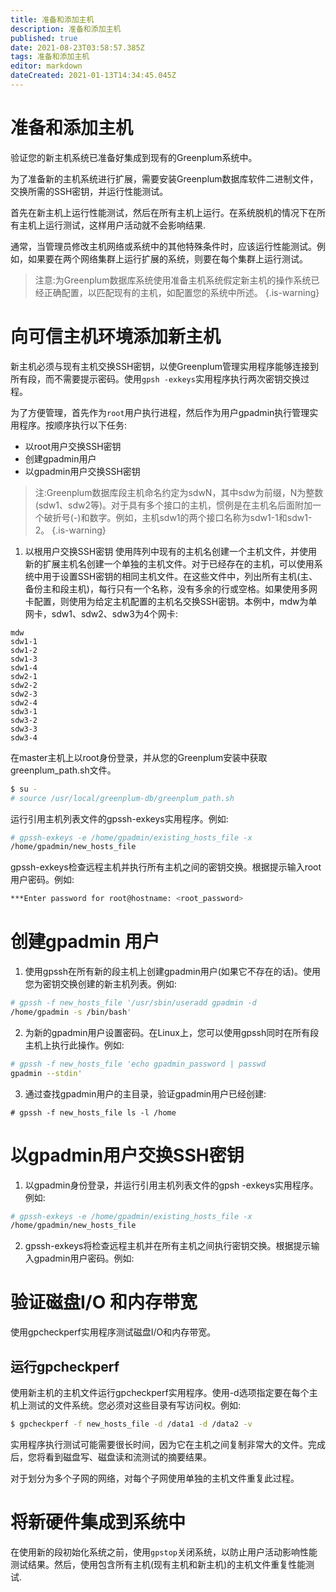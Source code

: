 ```yaml
---
title: 准备和添加主机
description: 准备和添加主机
published: true
date: 2021-08-23T03:58:57.385Z
tags: 准备和添加主机
editor: markdown
dateCreated: 2021-01-13T14:34:45.045Z
---
```


# 准备和添加主机
验证您的新主机系统已准备好集成到现有的Greenplum系统中。

为了准备新的主机系统进行扩展，需要安装Greenplum数据库软件二进制文件，交换所需的SSH密钥，并运行性能测试。

首先在新主机上运行性能测试，然后在所有主机上运行。在系统脱机的情况下在所有主机上运行测试，这样用户活动就不会影响结果.

通常，当管理员修改主机网络或系统中的其他特殊条件时，应该运行性能测试。例如，如果要在两个网络集群上运行扩展的系统，则要在每个集群上运行测试。

> 注意:为Greenplum数据库系统使用准备主机系统假定新主机的操作系统已经正确配置，以匹配现有的主机，如配置您的系统中所述。
{.is-warning}
# 向可信主机环境添加新主机

新主机必须与现有主机交换SSH密钥，以使Greenplum管理实用程序能够连接到所有段，而不需要提示密码。使用`gpsh -exkeys`实用程序执行两次密钥交换过程。

为了方便管理，首先作为`root`用户执行进程，然后作为用户gpadmin执行管理实用程序。按顺序执行以下任务:

- 以root用户交换SSH密钥
- 创建gpadmin用户
- 以gpadmin用户交换SSH密钥


> 注:Greenplum数据库段主机命名约定为sdwN，其中sdw为前缀，N为整数(sdw1、sdw2等)。对于具有多个接口的主机，惯例是在主机名后面附加一个破折号(-)和数字。例如，主机sdw1的两个接口名称为sdw1-1和sdw1-2。
{.is-warning}


1. 以根用户交换SSH密钥
使用阵列中现有的主机名创建一个主机文件，并使用新的扩展主机名创建一个单独的主机文件。对于已经存在的主机，可以使用系统中用于设置SSH密钥的相同主机文件。在这些文件中，列出所有主机(主、备份主和段主机)，每行只有一个名称，没有多余的行或空格。如果使用多网卡配置，则使用为给定主机配置的主机名交换SSH密钥。本例中，mdw为单网卡，sdw1、sdw2、sdw3为4个网卡:
```
mdw
sdw1-1
sdw1-2
sdw1-3
sdw1-4
sdw2-1
sdw2-2
sdw2-3
sdw2-4
sdw3-1
sdw3-2
sdw3-3
sdw3-4
```
在master主机上以root身份登录，并从您的Greenplum安装中获取greenplum_path.sh文件。

```bash
$ su - 
# source /usr/local/greenplum-db/greenplum_path.sh
```
运行引用主机列表文件的gpssh-exkeys实用程序。例如:

```bash
# gpssh-exkeys -e /home/gpadmin/existing_hosts_file -x 
/home/gpadmin/new_hosts_file
```

gpssh-exkeys检查远程主机并执行所有主机之间的密钥交换。根据提示输入root用户密码。例如:

```bash
***Enter password for root@hostname: <root_password>
```
# 创建gpadmin 用户
1. 使用gpssh在所有新的段主机上创建gpadmin用户(如果它不存在的话)。使用您为密钥交换创建的新主机列表。例如:
```bash
# gpssh -f new_hosts_file '/usr/sbin/useradd gpadmin -d 
/home/gpadmin -s /bin/bash'
```

2. 为新的gpadmin用户设置密码。在Linux上，您可以使用gpssh同时在所有段主机上执行此操作。例如:
```bash
# gpssh -f new_hosts_file 'echo gpadmin_password | passwd 
gpadmin --stdin'
```

3. 通过查找gpadmin用户的主目录，验证gpadmin用户已经创建:
```
# gpssh -f new_hosts_file ls -l /home
```

# 以gpadmin用户交换SSH密钥
1. 以gpadmin身份登录，并运行引用主机列表文件的gpsh -exkeys实用程序。例如:
```bash
# gpssh-exkeys -e /home/gpadmin/existing_hosts_file -x 
/home/gpadmin/new_hosts_file

```
2. gpssh-exkeys将检查远程主机并在所有主机之间执行密钥交换。根据提示输入gpadmin用户密码。例如:
# 验证磁盘I/O 和内存带宽
使用gpcheckperf实用程序测试磁盘I/O和内存带宽。
## 运行gpcheckperf
使用新主机的主机文件运行gpcheckperf实用程序。使用-d选项指定要在每个主机上测试的文件系统。您必须对这些目录有写访问权。例如:

```bash
$ gpcheckperf -f new_hosts_file -d /data1 -d /data2 -v 
```
实用程序执行测试可能需要很长时间，因为它在主机之间复制非常大的文件。完成后，您将看到磁盘写、磁盘读和流测试的摘要结果。

对于划分为多个子网的网络，对每个子网使用单独的主机文件重复此过程。

# 将新硬件集成到系统中
在使用新的段初始化系统之前，使用`gpstop`关闭系统，以防止用户活动影响性能测试结果。然后，使用包含所有主机(现有主机和新主机)的主机文件重复性能测试.


